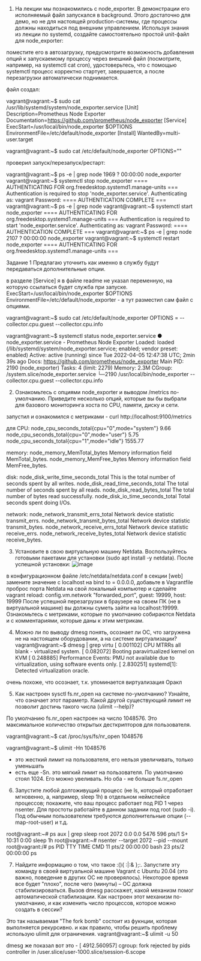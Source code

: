 1. На лекции мы познакомились с node_exporter. В демонстрации его исполняемый файл запускался в background. 
Этого достаточно для демо, но не для настоящей production-системы, где процессы должны находиться под внешним управлением. Используя знания из лекции по systemd, создайте самостоятельно простой unit-файл для node_exporter:

поместите его в автозагрузку,
предусмотрите возможность добавления опций к запускаемому процессу через внешний файл (посмотрите, например, на systemctl cat cron),
удостоверьтесь, что с помощью systemctl процесс корректно стартует, завершается, а после перезагрузки автоматически поднимается.

файл создал:

vagrant@vagrant:~$ sudo cat /usr/lib/systemd/system/node_exporter.service
[Unit]
Description=Prometheus Node Exporter
Documentation=https://github.com/prometheus/node_exporter
[Service]
ExecStart=/usr/local/bin/node_exporter  $OPTIONS
EnvironmentFile=/etc/default/node_exporter
[Install]
WantedBy=multi-user.target

vagrant@vagrant:~$ sudo cat /etc/default/node_exporter
OPTIONS=""

проверил запуск/перезапуск/рестарт:

vagrant@vagrant:~$ ps -e | grep node
   1969 ?        00:00:00 node_exporter
vagrant@vagrant:~$ systemctl stop node_exporter
==== AUTHENTICATING FOR org.freedesktop.systemd1.manage-units ===
Authentication is required to stop 'node_exporter.service'.
Authenticating as: vagrant
Password:
==== AUTHENTICATION COMPLETE ===
vagrant@vagrant:~$ ps -e | grep node
vagrant@vagrant:~$ systemctl start node_exporter
==== AUTHENTICATING FOR org.freedesktop.systemd1.manage-units ===
Authentication is required to start 'node_exporter.service'.
Authenticating as: vagrant
Password:
==== AUTHENTICATION COMPLETE ===
vagrant@vagrant:~$ ps -e | grep node
   2107 ?        00:00:00 node_exporter
vagrant@vagrant:~$ systemctl restart node_exporter
==== AUTHENTICATING FOR org.freedesktop.systemd1.manage-units ===






Задание 1
Предлагаю уточнить как именно в службу будут передаваться дополнительные опции. 

в разделе [Service] я в файле readme не указал переменную, на которую ссылаться будет служба при запуске. 
ExecStart=/usr/local/bin/node_exporter  $OPTIONS
EnvironmentFile=/etc/default/node_exporter - а тут разместил сам файл с опциями.

vagrant@vagrant:~$ sudo cat /etc/default/node_exporter
OPTIONS = --collector.cpu.guest --collector.cpu.info

vagrant@vagrant:~$ systemctl status node_exporter.service
● node_exporter.service - Prometheus Node Exporter
     Loaded: loaded (/lib/systemd/system/node_exporter.service; enabled; vendor preset: enabled)
     Active: active (running) since Tue 2022-04-05 12:47:38 UTC; 2min 39s ago
       Docs: https://github.com/prometheus/node_exporter
   Main PID: 2190 (node_exporter)
      Tasks: 4 (limit: 2279)
     Memory: 2.3M
     CGroup: /system.slice/node_exporter.service
             └─2190 /usr/local/bin/node_exporter --collector.cpu.guest --collector.cpu.info









2. Ознакомьтесь с опциями node_exporter и выводом /metrics по-умолчанию. Приведите несколько опций, которые вы бы выбрали для базового мониторинга хоста по CPU, памяти, диску и сети.

запустил и ознакомился с метриками - curl http://localhost:9100/metrics

для CPU: 
node_cpu_seconds_total{cpu="0",mode="system"} 9.66
node_cpu_seconds_total{cpu="0",mode="user"} 5.75
node_cpu_seconds_total{cpu="1",mode="idle"} 1555.77

memory:
node_memory_MemTotal_bytes Memory information field MemTotal_bytes.
node_memory_MemFree_bytes Memory information field MemFree_bytes.

disk:
node_disk_write_time_seconds_total This is the total number of seconds spent by all writes.
node_disk_read_time_seconds_total The total number of seconds spent by all reads.
node_disk_read_bytes_total The total number of bytes read successfully.
node_disk_io_time_seconds_total Total seconds spent doing I/Os.

network:
node_network_transmit_errs_total Network device statistic transmit_errs.
node_network_transmit_bytes_total Network device statistic transmit_bytes.
node_network_receive_errs_total Network device statistic receive_errs.
node_network_receive_bytes_total Network device statistic receive_bytes.


3. Установите в свою виртуальную машину Netdata. Воспользуйтесь готовыми пакетами для установки (sudo apt install -y netdata). После успешной установки:
![image](https://user-images.githubusercontent.com/99823951/161235048-f8be5646-ba98-4538-b696-43cbc2db9c49.png)


в конфигурационном файле /etc/netdata/netdata.conf в секции [web] замените значение с localhost на bind to = 0.0.0.0,
добавьте в Vagrantfile проброс порта Netdata на свой локальный компьютер и сделайте vagrant reload:
config.vm.network "forwarded_port", guest: 19999, host: 19999
После успешной перезагрузки в браузере на своем ПК (не в виртуальной машине) вы должны суметь зайти на localhost:19999. Ознакомьтесь с метриками, которые по умолчанию собираются Netdata и с комментариями, которые даны к этим метрикам.

4. Можно ли по выводу dmesg понять, осознает ли ОС, что загружена не на настоящем оборудовании, а на системе виртуализации?
vagrant@vagrant:~$ dmesg | grep virtu
[    0.001102] CPU MTRRs all blank - virtualized system.
[    0.082072] Booting paravirtualized kernel on KVM
[    0.248885] Performance Events: PMU not available due to virtualization, using software events only.
[    2.830251] systemd[1]: Detected virtualization oracle.

очень похоже, что осознает, т.к. упоминается виртуализация Оракл

5. Как настроен sysctl fs.nr_open на системе по-умолчанию? Узнайте, что означает этот параметр. Какой другой существующий лимит не позволит достичь такого числа (ulimit --help)?

По умолчанию fs.nr_open настроен на число 1048576. Это максимальное количество открытых десткрипторов для пользователя.

vagrant@vagrant:~$ cat /proc/sys/fs/nr_open
1048576

vagrant@vagrant:~$ ulimit -Hn
1048576
 - это жесткий лимит на пользователя, его нельзя увеличивать, только уменьшать
 - есть еще -Sn. это мягкий лимит на пользователя. По умолчанию стоял 1024. Его можно увеливать.
Но оба - не больше fs.nr_open

6. Запустите любой долгоживущий процесс (не ls, который отработает мгновенно, а, например, sleep 1h) в отдельном неймспейсе процессов; покажите, что ваш процесс работает под PID 1 через nsenter. Для простоты работайте в данном задании под root (sudo -i). Под обычным пользователем требуются дополнительные опции (--map-root-user) и т.д.

root@vagrant:~# ps aux | grep sleep
root        2072  0.0  0.0   5476   596 pts/1    S+   10:31   0:00 sleep 1h
root@vagrant:~# nsenter --target 2072 --pid --mount
root@vagrant:/# ps
    PID TTY          TIME CMD
     11 pts/2    00:00:00 bash
     23 pts/2    00:00:00 ps


7. Найдите информацию о том, что такое :(){ :|:& };:. Запустите эту команду в своей виртуальной машине Vagrant с Ubuntu 20.04 (это важно, поведение в других ОС не проверялось). Некоторое время все будет "плохо", после чего (минуты) – ОС должна стабилизироваться. Вызов dmesg расскажет, какой механизм помог автоматической стабилизации. Как настроен этот механизм по-умолчанию, и как изменить число процессов, которое можно создать в сессии?

Это так называемая "The fork bomb" состоит из фукнции, которая выполняется рекурсивно.
и как правило, чтобы решить проблему использую ulimit для ограничения.
vagrant@vagrant:~$ ulimit -u 50

dmesg же показал вот это - 
[ 4912.560957] cgroup: fork rejected by pids controller in /user.slice/user-1000.slice/session-6.scope
